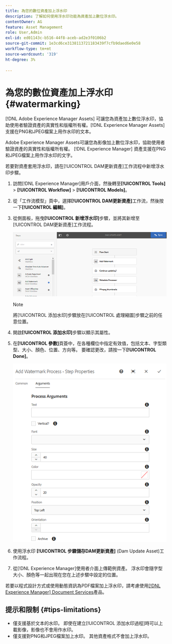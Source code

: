 ```yaml
---
title: 為您的數位資產加上浮水印
description: 了解如何使用浮水印功能為資產加上數位浮水印。
contentOwner: AG
feature: Asset Management
role: User,Admin
exl-id: ed01143c-b516-44f8-aceb-ad2e3f0106b2
source-git-commit: 1e3cd6ce3138113721183439f7cfb9daed6e0e58
workflow-type: tm+mt
source-wordcount: '319'
ht-degree: 3%

---
```


# 為您的數位資產加上浮水印 {#watermarking}

[!DNL Adobe Experience Manager Assets] 可讓您為資產加上數位浮水印，協助使用者驗證資產的真實性和版權所有權。[!DNL Experience Manager Assets] 支援在PNG和JPEG檔案上用作水印的文本。

Adobe Experience Manager Assets可讓您為影像加上數位浮水印，協助使用者驗證資產的真實性和版權所有權。 [!DNL Experience Manager] 資產支援在PNG和JPEG檔案上用作浮水印的文字。

若要對資產套用浮水印，請在[!UICONTROL DAM更新資產]工作流程中新增浮水印步驟。

1. 訪問[!DNL Experience Manager]用戶介面，然後轉至&#x200B;**[!UICONTROL Tools]** > **[!UICONTROL Workflow]** > **[!UICONTROL Models]**。
1. 從「工作流模型」頁中，選擇&#x200B;**[!UICONTROL DAM更新資產]**&#x200B;工作流，然後按一下&#x200B;**[!UICONTROL 編輯]**。

1. 從側面板，拖曳&#x200B;**[!UICONTROL 新增浮水印]**&#x200B;步驟，並將其新增至[!UICONTROL  DAM更新資產]工作流程。

   ![在DAM更新資產工作流程中拖曳新增浮水印步驟](assets/add_watermark_step_aem_assets.png)

   >[!NOTE]
   >
   >將[!UICONTROL 添加水印]步驟放在[!UICONTROL 處理縮圖]步驟之前的任意位置。

1. 開啟&#x200B;**[!UICONTROL 添加水印]**&#x200B;步驟以顯示其屬性。
1. 在&#x200B;**[!UICONTROL 參數]**&#x200B;頁簽中，在各種欄位中指定有效值，包括文本、字型類型、大小、顏色、位置、方向等。 要確認更改，請按一下&#x200B;**[!UICONTROL Done]**。

   ![在「資產」的「新增浮水印」步驟中提供引數](assets/arguments_add_watermark_aem_assets.png)

1. 使用浮水印 **[!UICONTROL 步驟儲存DAM更新資產]** (Dam Update Asset)工作流程。
1. 從[!DNL Experience Manager]使用者介面上傳範例資產。 浮水印會隨字型大小、顏色等一起出現在您在上述步驟中設定的位置。

若要以程式設計方式或使用動態資訊為PDF檔案加上浮水印，請考慮使用[[!DNL Experience Manager] Document Services](/help/forms/using/overview-aem-document-services.md)產品。

## 提示和限制 {#tips-limitations}

* 僅支援基於文本的水印。 即使在建立[!UICONTROL 添加水印過程]時可以上載影像，影像也不會用作水印。
* 僅支援對PNG和JPEG檔案加上水印。 其他資產格式不會加上浮水印。
